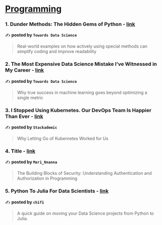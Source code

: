 
<h1><a href=https://medium.com/tag/programming/recommended target="_blank" rel="noopener noreferrer">Programming</a></h1>
<h3>1. Dunder Methods: The Hidden Gems of Python - <a href="https://medium.com/towards-data-science/dunder-methods-the-hidden-gems-of-python-a234e29b192d" target="_blank" rel="noopener noreferrer">link</a></h3>

✍️ **posted by `Towards Data Science`**

<blockquote>Real-world examples on how actively using special methods can simplify coding and improve readability</blockquote>

<h3>2. The Most Expensive Data Science Mistake I’ve Witnessed in My Career - <a href="https://medium.com/towards-data-science/the-most-expensive-data-science-mistake-ive-witnessed-in-my-career-302d811a15da" target="_blank" rel="noopener noreferrer">link</a></h3>

✍️ **posted by `Towards Data Science`**

<blockquote>Why true success in machine learning goes beyond optimizing a single metric</blockquote>

<h3>3. I Stopped Using Kubernetes. Our DevOps Team Is Happier Than Ever - <a href="https://medium.com/stackademic/i-stopped-using-kubernetes-our-devops-team-is-happier-than-ever-a5519f916ec0" target="_blank" rel="noopener noreferrer">link</a></h3>

✍️ **posted by `Stackademic`**

<blockquote>Why Letting Go of Kubernetes Worked for Us</blockquote>

<h3>4. Title - <a href="https://medium.com/@nnannamari/title-4aa3dce684b4" target="_blank" rel="noopener noreferrer">link</a></h3>

✍️ **posted by `Mari_Nnanna`**

<blockquote>The Building Blocks of Security: Understanding Authentication and Authorization in Programming</blockquote>

<h3>5. Python To Julia For Data Scientists - <a href="https://medium.com/chifi-media/python-to-julia-for-data-scientists-fe3dadaa4844" target="_blank" rel="noopener noreferrer">link</a></h3>

✍️ **posted by `chifi`**

<blockquote>A quick guide on moving your Data Science projects from Python to Julia.</blockquote>

